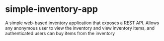 # simple-inventory-app
A simple web-based inventory application that exposes a REST API.  Allows any anonymous user to view the inventory and view inventory items, and authenticated users can buy items from the inventory
